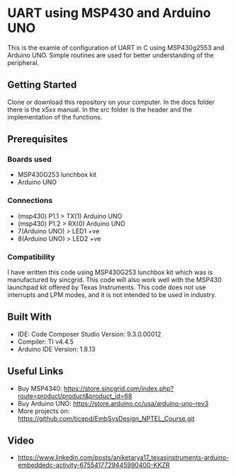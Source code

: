 # UART using MSP430 and Arduino UNO
This is the examle of configuration of UART in C using MSP430g2553 and Arduino UNO. Simple routines are used for better understanding of the peripheral.

## Getting Started
Clone or download this repository on your computer. In the docs folder there is the x5xx manual. In the src folder is the header and the implementation of the functions.

## Prerequisites
### Boards used
- MSP430G253 lunchbox kit 
- Arduino UNO

### Connections
- (msp430) P1.1 > TX(1) Arduino UNO
- (msp430) P1.2 > RX(0) Arduino UNO
- 7(Arduino UNO) > LED1 +ve
- 8(Arduino UNO) > LED2 +ve

### Compatibility
I have written this code using MSP430G253 lunchbox kit which was is manufactured by sincgrid. This code will also work well with the MSP430 launchpad kit offered by Texas Instruments.
This code does not use interrupts and LPM modes, and it is not intended to be used in industry.
 
## Built With
- IDE: Code Composer Studio  Version: 9.3.0.00012
- Compiler: TI v4.4.5
- Arduino IDE  Version: 1.8.13

## Useful Links
- Buy MSP4340: https://store.sincgrid.com/index.php?route=product/product&product_id=68
- Buy Arduino UNO: https://store.arduino.cc/usa/arduino-uno-rev3
- More projects on: https://github.com/ticepd/EmbSysDesign_NPTEL_Course.git

## Video
- https://www.linkedin.com/posts/aniketarya17_texasinstruments-arduino-embeddedc-activity-6755417729445990400-KKZR

